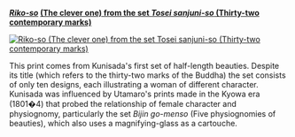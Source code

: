 **_[Riko-so](KUN/kun022.htm)_ [(The clever one) from the set _Tosei sanjuni-so_ (Thirty-two contemporary marks)](KUN/kun022.htm)**

[![Riko-so (The clever one) from the set Tosei sanjuni-so (Thirty-two contemporary marks)](Kunisada_Loan_022.jpg)](KUN/kunisada/Kunisada%20Loan%20022.jpg)

This print comes from Kunisada's first set of half-length beauties. Despite its title (which refers to the thirty-two marks of the Buddha) the set consists of only ten designs, each illustrating a woman of different character. Kunisada was influenced by Utamaro's prints made in the Kyowa era (1801�4) that probed the relationship of female character and physiognomy, particularly the set _Bijin go-menso_ (Five physiognomies of beauties), which also uses a magnifying-glass as a cartouche.
